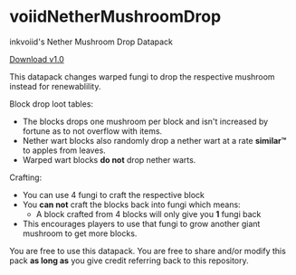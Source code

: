 # voiidNetherMushroomDrop
inkvoiid's Nether Mushroom Drop Datapack

[Download v1.0](https://minhaskamal.github.io/DownGit/#/home?url=https://github.com/inkvoiid/voiidNetherMushroomDrop)

This datapack changes warped fungi to drop the respective mushroom instead for renewablility.

Block drop loot tables:
- The blocks drops one mushroom per block and isn't increased by fortune as to not overflow with items.
- Nether wart blocks also randomly drop a nether wart at a rate **similar™** to apples from leaves.
- Warped wart blocks **do not** drop nether warts.

Crafting:
- You can use 4 fungi to craft the respective block
- You **can not** craft the blocks back into fungi which means:
  - A block crafted from 4 blocks will only give you **1** fungi back
- This encourages players to use that fungi to grow another giant mushroom to get more blocks.

You are free to use this datapack.
You are free to share and/or modify this pack **as long as** you give credit referring back to this repository.
